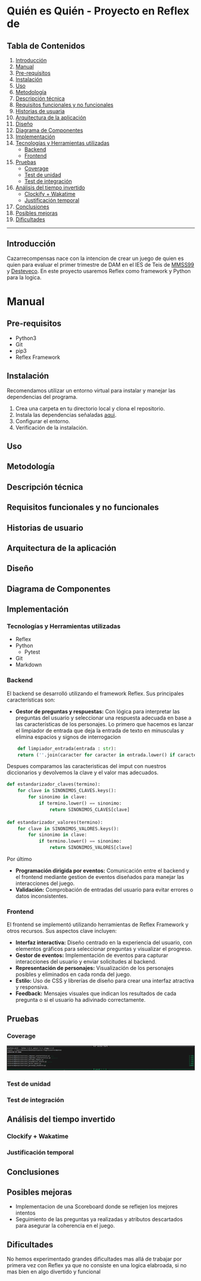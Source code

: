 # Quién es Quién - Proyecto en Reflex de 


## Tabla de Contenidos
1. [Introducción](#introducción)
2. [Manual](#manual)
3. [Pre-requisitos](#pre-requisitos)
4. [Instalación](#instalación)
5. [Uso](#uso)
6. [Metodología](#metodología)
7. [Descripción técnica](#descripción-técnica)
8. [Requisitos funcionales y no funcionales](#requisitos-funcionales-y-no-funcionales)
9. [Historias de usuaria](#historias-de-usuaria)
10. [Arquitectura de la aplicación](#arquitectura-de-la-aplicación)
11. [Diseño](#diseño)
12. [Diagrama de Componentes](#diagrama-de-componentes)
13. [Implementación](#implementación)
14. [Tecnologías y Herramientas utilizadas](#tecnologías-y-herramientas-utilizadas)
    - [Backend](#backend)
    - [Frontend](#frontend)
15. [Pruebas](#pruebas)
    - [Coverage](#coverage)
    - [Test de unidad](#test-de-unidad)
    - [Test de integración](#test-de-integración)
16. [Análisis del tiempo invertido](#análisis-del-tiempo-invertido)
    - [Clockify + Wakatime](#clockify--wakatime)
    - [Justificación temporal](#justificación-temporal)
17. [Conclusiones](#conclusiones)
18. [Posibles mejoras](#posibles-mejoras)
19. [Dificultades](#dificultades)

---

## Introducción
Cazarrecompensas nace con la intencion de crear un juego de quien es quien para evaluar el primer trimestre de DAM en el IES de Teis de [MMSS99](https://github.com/MMSS99) y [Desteveco](https://github.com/Desteveco). En este proyecto usaremos Reflex como framework y Python para la logica.

# Manual


## Pre-requisitos
- Python3
- Git
- pip3
- Reflex Framework


## Instalación
Recomendamos utilizar un entorno virtual para instalar y manejar las dependencias del programa.
1. Crea una carpeta en tu directorio local y clona el repositorio.
2. Instala las dependencias señaladas [aqui](requirements.txt).
3. Configurar el entorno.
4. Verificación de la instalación.

## Uso


## Metodología


## Descripción técnica


## Requisitos funcionales y no funcionales


## Historias de usuario


## Arquitectura de la aplicación


## Diseño


## Diagrama de Componentes


## Implementación
### Tecnologías y Herramientas utilizadas
- Reflex
- Python
    - Pytest
- Git
- Markdown

### Backend
El backend se desarrolló utilizando el framework Reflex. Sus principales características son:
- **Gestor de preguntas y respuestas:** Con lógica para interpretar las preguntas del usuario y seleccionar una respuesta adecuada en base a las características de los personajes.
Lo primero que hacemos es lanzar el limpiador de entrada que deja la entrada de texto en minusculas y elimina espacios y signos de interrogacion
```python
    def limpiador_entrada(entrada : str):
    return (''.join(caracter for caracter in entrada.lower() if caracter.isalpha() or caracter.isspace()).strip())
```

Despues comparamos las caracteristicas del imput con nuestros diccionarios y devolvemos la clave y el valor mas adecuados.

```python
def estandarizador_claves(termino):
    for clave in SINONIMOS_CLAVES.keys():
        for sinonimo in clave:
            if termino.lower() == sinonimo:
                return SINONIMOS_CLAVES[clave]
            
def estandarizador_valores(termino):
    for clave in SINONIMOS_VALORES.keys():
        for sinonimo in clave:
            if termino.lower() == sinonimo:
                return SINONIMOS_VALORES[clave]
```
Por último 



- **Programación dirigida por eventos:** Comunicación entre el backend y el frontend mediante gestion de eventos diseñados para manejar las interacciones del juego.
- **Validación:** Comprobación de entradas del usuario para evitar errores o datos inconsistentes.

### Frontend
El frontend se implementó utilizando herramientas de Reflex Framework y otros recursos. Sus aspectos clave incluyen:
- **Interfaz interactiva:** Diseño centrado en la experiencia del usuario, con elementos gráficos para seleccionar preguntas y visualizar el progreso.
- **Gestor de eventos:** Implementación de eventos para capturar interacciones del usuario y enviar solicitudes al backend.
- **Representación de personajes:** Visualización de los personajes posibles y eliminados en cada ronda del juego.
- **Estilo:** Uso de CSS y librerías de diseño para crear una interfaz atractiva y responsiva.
- **Feedback:** Mensajes visuales que indican los resultados de cada pregunta o si el usuario ha adivinado correctamente.

## Pruebas

### Coverage
![Coverage](assets/coverage.png)
### Test de unidad

### Test de integración


## Análisis del tiempo invertido
### Clockify + Wakatime

### Justificación temporal


## Conclusiones


## Posibles mejoras
- Implementacion de una Scoreboard donde se reflejen los mejores intentos
- Seguimiento de las preguntas ya realizadas y atributos descartados para asegurar la coherencia en el juego.

## Dificultades
No hemos experimentado grandes dificultades mas allá de trabajar por primera vez con Reflex ya que no consiste en una logica elabroada, si no mas bien en algo divertido y funcional
